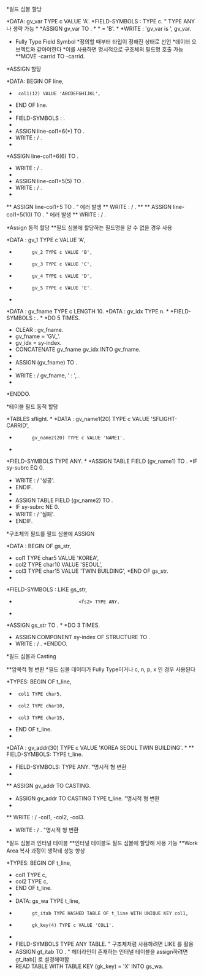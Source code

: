 *필드 심볼 할당

*DATA: gv_var TYPE c VALUE 'A'.
*FIELD-SYMBOLS : <fs> TYPE c. " TYPE ANY나 생략 가능
*
*ASSIGN gv_var TO <fs>.
*
*<fs> = 'B'.
*
*WRITE : 'gv_var is ', gv_var.


* Fully Type Field Symbol
*정의할 때부터 타입이 정해진 상태로 선언
*데이터 오브젝트와 같아야한다
*이를 사용하면 명시적으로 구조체의 필드명 호출 가능
**MOVE <fs3>-carrid TO <fs4>-carrid.




*ASSIGN 할당

*DATA: BEGIN OF line,
*      col1(12) VALUE 'ABCDEFGHIJKL',
* END OF line.
*
* FIELD-SYMBOLS : <FS>.
*
* ASSIGN line-col1+6(*) TO <fs>.
* WRITE : / <fs>.
*
*ASSIGN line-col1+6(6) TO <fs>.
* WRITE : / <fs>.
*
* ASSIGN line-col1+5(5) TO <fs>.
* WRITE : / <fs>.
*
** ASSIGN line-col1+5 TO <fs>. " 에러 발생
** WRITE : / <fs>.
**
** ASSIGN line-col1+5(10) TO <fs>. " 에러 발생
** WRITE : / <fs>.


*Assign 동적 할당
**필드 심볼에 할당하는 필드명을 알 수 없을 경우 사용

*DATA : gv_1 TYPE c VALUE 'A',
*           gv_2 TYPE c VALUE 'B',
*           gv_3 TYPE c VALUE 'C',
*           gv_4 TYPE c VALUE 'D',
*           gv_5 TYPE c VALUE 'E'.
*
*DATA : gv_fname TYPE c LENGTH 10.
*DATA : gv_idx      TYPE n.
*
*FIELD-SYMBOLS : <fs>.
*
*DO 5 TIMES.
*  CLEAR : gv_fname.
*  gv_fname = 'GV_'.
*  gv_idx = sy-index.
*  CONCATENATE gv_fname gv_idx INTO gv_fname.
*
*  ASSIGN (gv_fname) TO <fs>.
*
*  WRITE : / gv_fname, ' : ', <fs>.
*
*ENDDO.



*테이블 필드 동적 할당

*TABLES sflight.
*
*DATA : gv_name1(20) TYPE c VALUE 'SFLIGHT-CARRID',
*           gv_name2(20) TYPE c VALUE 'NAME1'.
*
*FIELD-SYMBOLS <fs> TYPE ANY.
*
*ASSIGN TABLE FIELD (gv_name1) TO <fs>.
*IF sy-subrc EQ 0.
*  WRITE : / '성공'.
* ENDIF.
*
* ASSIGN TABLE FIELD (gv_name2) TO <fs>.
* IF sy-subrc NE 0.
*   WRITE : / '실패'.
* ENDIF.



*구조체의 필드를 필드 심볼에 ASSIGN

*DATA : BEGIN OF gs_str,
*  col1 TYPE char5      VALUE 'KOREA',
*  col2 TYPE char10    VALUE 'SEOUL',
*  col3 TYPE char15    VALUE 'TWIN BUILDING',
*END OF gs_str.
*
*FIELD-SYMBOLS : <fs1> LIKE gs_str,
*                            <fs2> TYPE ANY.
*
*ASSIGN gs_str TO <fs1>.
*
*DO 3 TIMES.
*  ASSIGN COMPONENT sy-index OF STRUCTURE <fs1> TO <fs2>.
*  WRITE : / <fs2>.
*ENDDO.


*필드 심볼과 Casting


**암묵적 형 변환
*필드 심볼 데이터가 Fully Type이거나 c, n, p, x 인 경우 사용된다



*TYPES: BEGIN OF t_line,
*      col1 TYPE char5,
*      col2 TYPE char10,
*      col3 TYPE char15,
*  END OF t_line.
*
*DATA : gv_addr(30) TYPE c VALUE 'KOREA SEOUL TWIN BUILDING'.
*
**  FIELD-SYMBOLS: <fs> TYPE t_line.
*  FIELD-SYMBOLS: <f1> TYPE ANY. "명시적 형 변환
*
**  ASSIGN gv_addr TO <fs> CASTING.
*  ASSIGN gv_addr TO <f1> CASTING TYPE t_line. "명시적 형 변환
*
**  WRITE : / <fs>-col1, <fs>-col2, <fs>-col3.
*  WRITE : / <f1>. "명시적 형 변환




*필드 심볼과 인터널 테이블
**인터널 테이블도 필드 심볼에 할당해 사용 가능
**Work Area 복사 과정이 생략돼 성능 향상

*TYPES: BEGIN OF t_line,
*   col1   TYPE c,
*   col2   TYPE c,
* END OF t_line.
*
* DATA: gs_wa  TYPE t_line,
*           gt_itab TYPE HASHED TABLE OF t_line WITH UNIQUE KEY col1,
*           gk_key(4) TYPE c VALUE 'COL1'.
*
* FIELD-SYMBOLS <fs> TYPE ANY TABLE. " 구조체처럼 사용하려면 LIKE 를 활용
* ASSIGN gt_itab TO <fs>. " 헤더라인이 존재하는 인터널 테이블을 assign하려면 gt_itab[] 로 설정해야함
* READ TABLE <fs> WITH TABLE KEY (gk_key) = 'X' INTO gs_wa.



